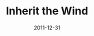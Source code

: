 ---
layout: productions
title: Inherit the Wind
date: 2011-12-31
approx_date: year
Theatre: Theatre Jacksonville
venue: Harold K. Smith Playhouse
cast:
crew:
- Director: Michael Lipp
---